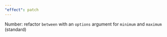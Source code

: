 ```yaml
---
"effect": patch
---
```


Number: refactor `between` with an `options` argument for `minimum` and `maximum` (standard)
